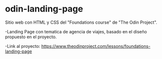 # odin-landing-page
Sitio web con HTML y CSS del "Foundations course" de "The Odin Project".

-Landing Page con tematica de agencia de viajes, basado en el diseño propuesto en el proyecto.

-Link al proyecto: https://www.theodinproject.com/lessons/foundations-landing-page